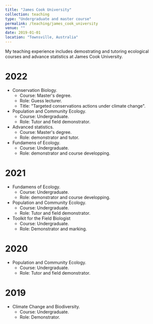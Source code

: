 ```yaml
---
title: "James Cook University"
collection: teaching
type: "Undergraduate and master course"
permalink: /teaching/james_cook_university
venue: ""
date: 2019-01-01
location: "Townsville, Australia"
---
```


My teaching experience includes demostrating and tutoring ecological courses and advance statistics at James Cook University.

2022
======
- Conservation Biology. 
  - Course: Master's degree. 
  - Role: Guess lecturer. 
  - Title: "Targeted conservations actions under climate change".
- Population and Community Ecology. 
  - Course: Undergraduate. 
  - Role: Tutor and field demonstrator.
- Advanced statistics. 
  - Course: Master's degree. 
  - Role: demonstrator and tutor.
- Fundamens of Ecology.
  - Course: Undergraduate.
  - Role: demonstrator and course developping.

2021
======
- Fundamens of Ecology.
  - Course: Undergraduate.
  - Role: demonstrator and course developping.
- Population and Community Ecology. 
  - Course: Undergraduate. 
  - Role: Tutor and field demonstrator.
- Toolkit for the Field Biologist
  - Course: Undergraduate.
  - Role: Demonstrator and marking. 

2020
======
- Population and Community Ecology. 
  - Course: Undergraduate. 
  - Role: Tutor and field demonstrator.

2019
======
- Climate Change and Biodiversity. 
  - Course: Undergraduate. 
  - Role: Demonstrator.
